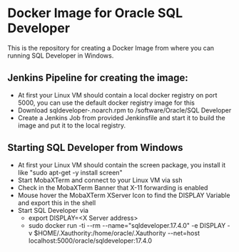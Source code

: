 # Docker Image for Oracle SQL Developer

This is the repository for creating a Docker Image from where you can running SQL Developer in Windows.

## Jenkins Pipeline for creating the image:
* At first your Linux VM should contain a local docker registry on port 5000, you can use the default docker registry image for this
* Download sqldeveloper-<Version>.noarch.rpm to /software/Oracle/SQL Developer
* Create a Jenkins Job from provided Jenkinsfile and start it to build the image and put it to the local registry.

## Starting SQL Developer from Windows
* At first your Linux VM should contain the screen package, you install it like "sudo apt-get -y install screen"
* Start MobaXTerm and connect to your Linux VM via ssh
* Check in the MobaXTerm Banner that X-11 forwarding is enabled
* Mouse hover the MobaXTerm XServer Icon to find the DISPLAY Variable and export this in the shell
* Start SQL Developer via
    * export DISPLAY=&lt;X Server address>
    * sudo docker run -ti --rm --name="sqldeveloper.17.4.0" -e DISPLAY -v $HOME/.Xauthority:/home/oracle/.Xauthority --net=host localhost:5000/oracle/sqldeveloper:17.4.0
